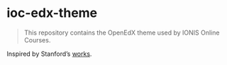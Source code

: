 # ioc-edx-theme

> This repository contains the OpenEdX theme used by IONIS Online Courses.

Inspired by Stanford’s [works](https://github.com/Stanford-Online/edx-theme).
